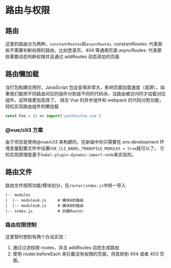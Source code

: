 # 路由与权限

## 路由

这里的路由分为两种，`constantRoutes`和`asyncRoutes`.
constantRoutes: 代表那些不需要判断权限的路由，比如登录页、404 等通用页面
asyncRoutes: 代表那些需要动态判断权限并且通过 addRoutes 动态添加的页面

## 路由懒加载

当打包构建应用时，JavaScript 包会变得非常大，影响页面加载速度（首屏）。如果我们能把不同路由对应的组件分割成不同的代码块，当路由被访问时才加载对应组件。这样就更加高效了。
结合 Vue 的异步组件和 webpack 的代码分割功能，轻松实现路由组件的懒加载

```js
const Foo = () => import('pathto/Foo.vue')
```

### @vue/cli3 方案

由于项目是使用@vue/cli3 来构建的，在新版中你只需要在.env.development 环境变量配置文件中设置`VUE_CLI_BABEL_TRANSPILE_MODULES = true`就可以了。
它的实现原理是基于`babel-plugin-dynamic-import-node`来实现的。

## 路由文件

路由文件按照功能/模块划分，在`router/index.js`中统一导入

```
|-- modules
|  |-- modulesA.js     # 模块A的路由
|  |-- modulesB.js     # 模块B的路由
|-- index.js           # 创建Router
```

### 路由权限控制

这里暂时想到有两个办法实现：

1. 通过过滤权限 routes，并且 addRoutes 动态生成路由
2. 使用 router.beforeEach 来拦截没有权限的页面，将其转到 404 或者 403 页面。

